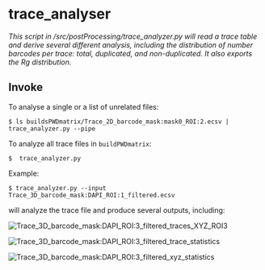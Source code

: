# trace_analyser

*This script in /src/postProcessing/trace_analyzer.py will read a trace table and derive several different analysis, including the distribution of number barcodes per trace: total, duplicated, and non-duplicated. It also exports the Rg distribution.*

## Invoke


To analyse a single or a list of unrelated files:

```
$ ls buildsPWDmatrix/Trace_2D_barcode_mask:mask0_ROI:2.ecsv | trace_analyzer.py --pipe
```

To analyze all trace files in `buildPWDmatrix`:

```
$  trace_analyzer.py
```
  
Example:

```
$ trace_analyzer.py --input Trace_3D_barcode_mask:DAPI_ROI:1_filtered.ecsv
```

will analyze the trace file and produce several outputs, including:


![Trace_3D_barcode_mask:DAPI_ROI:3_filtered_traces_XYZ_ROI3](https://github.com/marcnol/pyHiM/assets/341757/2b3f32f2-d9a6-41c8-98b7-372cc60a0439)

![Trace_3D_barcode_mask:DAPI_ROI:3_filtered_trace_statistics](https://github.com/marcnol/pyHiM/assets/341757/281cf895-d043-422c-a7c1-5fc7dcbbf857)

![Trace_3D_barcode_mask:DAPI_ROI:3_filtered_xyz_statistics](https://github.com/marcnol/pyHiM/assets/341757/c33e6a4b-0678-4f1e-b1cd-8834e0779560)
